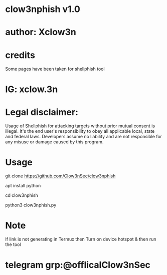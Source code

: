 # clow3nphish v1.0
# author: Xclow3n
# credits
Some pages have been taken for shellphish tool
# IG: xclow.3n
# Legal disclaimer:
Usage of Shellphish for attacking targets without prior 
mutual consent is illegal. It's the end user's 
responsibility to obey all applicable local, state and 
federal laws. Developers assume no liability and are not
responsible for any misuse or damage caused by this 
program.
# Usage
git clone https://github.com/Clow3nSec/clow3nphish

apt install python

cd clow3nphish

python3 clow3nphish.py

# Note
If link is not generating in Termux then Turn on device hotspot & then run the tool

# telegram grp:@offlicalClow3nSec
